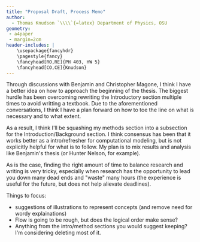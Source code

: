 ```yaml
---
title: "Proposal Draft, Process Memo"
author:
  - Thomas Knudson `\\\\`{=latex} Department of Physics, OSU
geometry:
 - a4paper
 - margin=2cm
header-includes: |
    \usepackage{fancyhdr}
    \pagestyle{fancy}
    \fancyhead[RO,RE]{PH 403, HW 5}
    \fancyhead[CO,CE]{Knudson}
---
```



Through discussions with Benjamin and Christopher Magone, I think I have a better idea on how to approach the beginning of the thesis. The biggest hurdle has been overcoming rewriting the Introductory section multiple times to avoid writting a textbook. Due to the aforementioned conversations, I think I have a plan forward on how to toe the line on what is necessary and to what extent.

As a result, I think I'll be squashing my methods section into a subsection for the Introduction/Background section. I think consensus has been that it works better as a intro/refresher for computational modeling, but is not explicitly helpful for what is to follow. My plan is to mix results and analysis like Benjamin's thesis (or Hunter Nelson, for example).

As is the case, finding the right amount of time to balance research and writing is very tricky, especially when research has the opportunity to lead you down many dead ends and "waste" many hours (the experience is useful for the future, but does not help alievate deadlines).

Things to focus:
 - suggestions of illustrations to represent concepts (and remove need for wordy explainations)
 - Flow is going to be rough, but does the logical order make sense?
 - Anything from the intro/method sections you would suggest keeping? I'm considering deleting most of it.